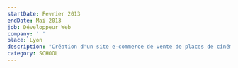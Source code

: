 ```yaml
---
startDate: Fevrier 2013
endDate: Mai 2013
job: Développeur Web
company: ' '
place: Lyon
description: "Création d'un site e-commerce de vente de places de cinéma en groupe de deux durant ma formation.\r\n\n**Design pattern MVC, PDO, POO, PHP5.4 et utilisation du framework Bootstrap3.**"
category: SCHOOL
---
```


